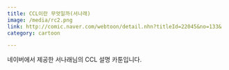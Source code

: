 ```yaml
---
title: CCL이란 무엇일까(서나래)
image: /media/rc2.png
link: http://comic.naver.com/webtoon/detail.nhn?titleId=22045&no=133&
category: cartoon

---
```


네이버에서 제공한 서나래님의 CCL 설명 카툰입니다.